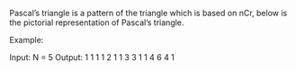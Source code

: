 Pascal’s triangle is a pattern of the triangle which is based on nCr, below is the pictorial representation of Pascal’s triangle.

Example:

Input: N = 5
Output:
      1
     1 1
    1 2 1
   1 3 3 1
  1 4 6 4 1
